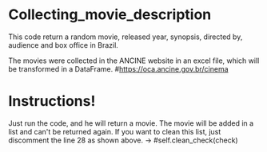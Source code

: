 # Collecting_movie_description

This code return a random movie, released year, synopsis, directed by, audience and box office in Brazil.

The movies were collected in the ANCINE website in an excel file, which will be transformed in a DataFrame.
#https://oca.ancine.gov.br/cinema 

# Instructions!
Just run the code, and he will return a movie. The movie will be added in a list and can't be returned again.
If you want to clean this list, just discomment the line 28 as shown above.
      ->  #self.clean_check(check)
